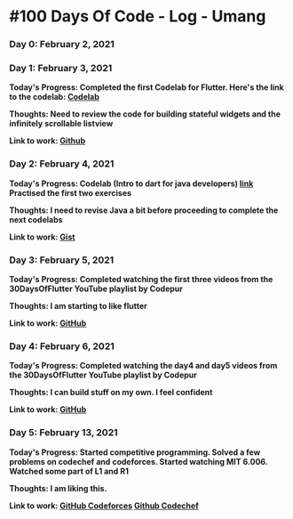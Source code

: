 # #100 Days Of Code - Log - Umang

### Day 0: February 2, 2021

### Day 1: February 3, 2021

**Today's Progress: Completed the first Codelab for Flutter. Here's the link to the codelab: [Codelab](https://codelabs.developers.google.com/codelabs/first-flutter-app-pt1#0)**

**Thoughts: Need to review the code for building stateful widgets and the infinitely scrollable listview**

**Link to work: [Github](https://github.com/umang-sinha/flutter-codelab1)**

### Day 2: February 4, 2021

**Today's Progress: Codelab (Intro to dart for java developers) [link](https://codelabs.developers.google.com/codelabs/from-java-to-dart/#0) Practised the first two exercises**

**Thoughts: I need to revise Java a bit before proceeding to complete the next codelabs**

**Link to work: [Gist](https://gist.github.com/umang-sinha/1649b0926adb45b4acd7548375d8b605)**

### Day 3: February 5, 2021

**Today's Progress: Completed watching the first three videos from the 30DaysOfFlutter YouTube playlist by Codepur**

**Thoughts: I am starting to like flutter**

**Link to work: [GitHub](https://github.com/umang-sinha/flutter_catalog)**

### Day 4: February 6, 2021

**Today's Progress: Completed watching the day4 and day5 videos from the 30DaysOfFlutter YouTube playlist by Codepur**

**Thoughts: I can build stuff on my own. I feel confident**

**Link to work: [GitHub](https://github.com/umang-sinha/flutter_catalog)**

### Day 5: February 13, 2021

**Today's Progress: Started competitive programming. Solved a few problems on codechef and codeforces. Started watching MIT 6.006. Watched some part of L1 and R1**

**Thoughts: I am liking this.**

**Link to work: [GitHub Codeforces](https://github.com/umang-sinha/codeforces_solutions) [Github Codechef](https://github.com/umang-sinha/codechef_solutions)**



